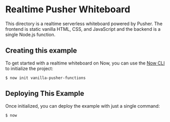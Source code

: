 # Realtime Pusher Whiteboard

This directory is a realtime serverless whiteboard powered by Pusher. The frontend is static vanilla HTML, CSS, and JavaScript and the backend is a single Node.js function.

## Creating this example

To get started with a realtime whiteboard on Now, you can use the [Now CLI](https://zeit.co/download) to initialize the project:

```shell
$ now init vanilla-pusher-functions
```

## Deploying This Example

Once initialized, you can deploy the example with just a single command:

```shell
$ now
```
